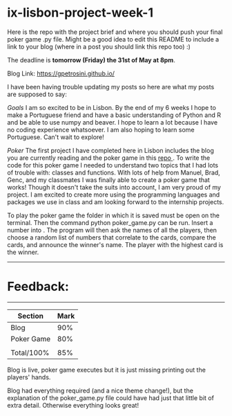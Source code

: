 # ix-lisbon-project-week-1

Here is the repo with the project brief and where you should push your final poker game .py file. Might be a good idea to edit this README to include a link to your blog (where in a post you should link this repo too) :) 

The deadline is **tomorrow (Friday) the 31st of May at 8pm**.

Blog Link: https://gpetrosini.github.io/

I have been having trouble updating my posts so here are what my posts are supposed to say:

*Goals*
I am so excited to be in Lisbon. By the end of my 6 weeks I hope to make a Portuguese friend and have a basic understanding of Python and R and be able to use numpy and beaver. I hope to learn a lot because I have no coding experience whatsoever. I am also hoping to learn some Portuguese. Can't wait to explore!

*Poker*
The first project I have completed here in Lisbon includes the blog you are currently reading and the poker game in this <a href="https://github.com/ix-ds-lisbon-s1-2019/week-1-project-gpetrosini.git"> repo </a>. To write the code for this poker game I needed to understand two topics that I had lots of trouble with: classes and functions. With lots of help from Manuel, Brad, Genc, and my classmates I was finally able to create a poker game that works! Though it doesn't take the suits into account, I am very proud of my project. I am excited to create more using the programming languages and packages we use in class and am looking forward to the internship projects.


To play the poker game the folder in which it is saved must be open on the terminal. Then the command python poker_game.py <NUMBER OF PLAYERS> can be run. Insert a number into <NUMBER OF PLAYERS>. The program will then ask the names of all the players, then choose a random list of numbers that correlate to the cards, compare the cards, and announce the winner's name. The player with the highest card is the winner.
  
------------------------------------------------------------------------------------------------
# Feedback: 
------------------------------------------------------------------------------------------------

| Section | Mark | 
|---|---| 
| Blog | 90% | 
| Poker Game | 80% |
||| 
| Total/100% | 85% | 

Blog is live, poker game executes but it is just missing printing out the players' hands.

Blog had everything required (and a nice theme change!), but the explanation of the poker_game.py file could have had just that little bit of extra detail. Otherwise everything looks great!
